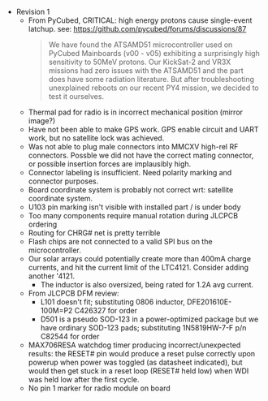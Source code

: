 - Revision 1
    - From PyCubed, CRITICAL: high energy protons cause single-event latchup.  see: https://github.com/pycubed/forums/discussions/87
       > We have found the ATSAMD51 microcontroller used on PyCubed Mainboards (v00 - v05) exhibiting a surprisingly high sensitivity to 50MeV protons. Our KickSat-2 and VR3X missions had zero issues with the ATSAMD51 and the part does have some radiation literature. But after troubleshooting unexplained reboots on our recent PY4 mission, we decided to test it ourselves.
    - Thermal pad for radio is in incorrect mechanical position (mirror image?)
    - Have not been able to make GPS work.  GPS enable circuit and UART work, but no satellite lock was achieved.
    - Was not able to plug male connectors into MMCXV high-rel RF connectors.  Possble we did not have the correct mating connector, or possible insertion forces are implausibly high.
    - Connector labeling is insufficient.  Need polarity marking and connector purposes.
    - Board coordinate system is probably not correct wrt: satellite coordinate system.
    - U103 pin marking isn't visible with installed part / is under body
    - Too many components require manual rotation during JLCPCB ordering
    - Routing for CHRG# net is pretty terrible
    - Flash chips are not connected to a valid SPI bus on the microcontroller.
    - Our solar arrays could potentially create more than 400mA charge currents, and hit the current limit of the LTC4121.  Consider adding another '4121.
        - The inductor is also oversized, being rated for 1.2A avg current.
    - From JLCPCB DFM review:
        - L101 doesn't fit; substituting 0806 inductor, DFE201610E-100M=P2
          C426327 for order
        - D501 is a pseudo SOD-123 in a power-optimized package but we have
          ordinary SOD-123 pads; substituting 1N5819HW-7-F p/n C82544 for
          order
    - MAX706RESA watchdog timer producing incorrect/unexpected results: the RESET# pin would produce a reset pulse correctly upon powerup when power was toggled (as datasheet indicated), but would then get stuck in a reset loop (RESET# held low) when WDI was held low after the first cycle.
    - No pin 1 marker for radio module on board
